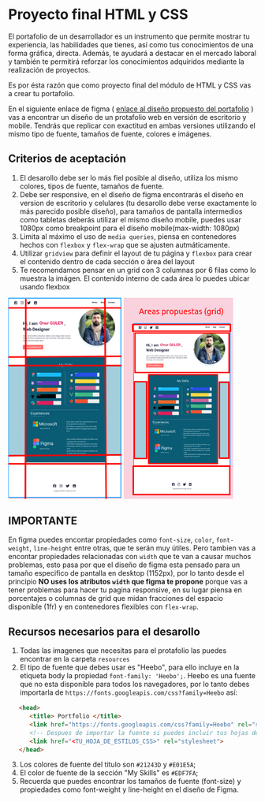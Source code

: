# Proyecto final HTML y CSS

El portafolio de un desarrollador es un instrumento que permite mostrar tu experiencia, las habilidades que tienes, así como tus conocimientos de una forma gráfica, directa. Además, te ayudará a destacar en el mercado laboral y también te permitirá reforzar los conocimientos adquiridos mediante la realización de proyectos.

Es por ésta razón que como proyecto final del módulo de HTML y CSS vas a crear tu portafolio.

En el siguiente enlace de figma ( [enlace al diseño propuesto del portafolio](https://www.figma.com/file/Y3K4Ebh7ARCfw1ewHEFqMz/Portfolio-UI---Web-%26-Mobile-(Community)?type=design&node-id=286-117&mode=design&t=nydqAaHNSmKK63J0-0) ) vas a encontrar un diseño de un protafolio web en versión de escritorio y mobile. Tendrás que replicar con exactitud en ambas versiones utilizando el mismo tipo de fuente, tamaños de fuente, colores e imágenes.

## Criterios de aceptación

   1. El desarollo debe ser lo más fiel posible al diseño, utiliza los mismo colores, tipos de fuente, tamaños de fuente.
   2. Debe ser responsive, en el diseño de figma encontrarás el diseño en version de escritorio y celulares (tu desarollo debe verse exactamente lo más parecido posible diseño), para tamaños de pantalla intermedios como tabletas deberás utilizar el mismo diseño mobile, puedes usar 1080px como breakpoint para el diseño mobile(max-width: 1080px)
   3. Limita al máximo el uso de `media queries`, piensa en contenedores hechos con `flexbox` y `flex-wrap` que se ajusten autmáticamente.
   4.  Utilizar `gridview` para definir el layout de tu página y `flexbox` para crear el contenido dentro de cada sección o área del layout
   5. Te recomendamos pensar en un grid con 3 columnas por 6 filas como lo muestra la imágen. El contenido interno de cada área lo puedes ubicar usando flexbox

   <img src="./final_project_columns.png"  width="230px" height="auto">
   <img src="./final_project_areas.png"  width="222px" height="auto">

## IMPORTANTE

En figma puedes encontar propiedades como `font-size`, `color`, `font-weight`, `line-height` entre otras,  que te serán muy útiles. Pero tambien vas a encontar propiedades relacionadas con  `width` que te van a  causar muchos problemas, esto pasa por que el diseño de figma esta pensado para un tamaño especifico de pantalla en desktop (1152px), por lo tanto desde el principio **NO uses los atributos `width` que figma te propone** porque vas a tener problemas para hacer tu pagina responsive, en su lugar piensa en porcentajes o columnas de grid que midan fracciones del espacio disponible (1fr) y en contenedores flexibles con `flex-wrap`.

## Recursos necesarios para el desarollo

1. Todas las imagenes que necesitas para el protafolio las puedes encontrar en la carpeta `resources`
2. El tipo de fuente que debes usar es "Heebo", para ello incluye en la etiqueta body la propiedad `font-family: 'Heebo';`. Heebo es una fuente que no esta disponible para todos los navegadores, por lo tanto debes importarla de `https://fonts.googleapis.com/css?family=Heebo` así:
```html
   <head>
      <title> Portfolio </title>
      <link href="https://fonts.googleapis.com/css?family=Heebo" rel="stylesheet"/>
      <!-- Despues de importar la fuente si puedes incluir tus hojas de estilos -->
      <link href="<TU_HOJA_DE_ESTILOS_CSS>" rel="stylesheet">
   </head>
```
3. Los colores de fuente del titulo son `#21243D` y `#E01E5A`;
4. El color de fuente de la sección "My Skills" es `#EDF7FA`;
5. Recuerda que puedes encontrar los tamaños de fuente (font-size) y propiedades como font-weight y line-height en el diseño de Figma.




